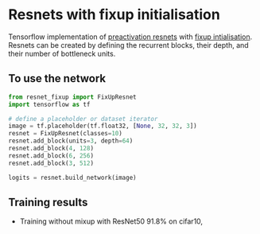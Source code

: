 # Resnets with fixup initialisation

Tensorflow implementation of [preactivation resnets](https://arxiv.org/pdf/1603.05027.pdf) with [fixup intialisation](https://arxiv.org/abs/1901.09321). Resnets can be created by defining the recurrent blocks, their depth, and their number of bottleneck units. 

## To use the network
```python
from resnet_fixup import FixUpResnet
import tensorflow as tf

# define a placeholder or dataset iterator
image = tf.placeholder(tf.float32, [None, 32, 32, 3])
resnet = FixUpResnet(classes=10)
resnet.add_block(units=3, depth=64)
resnet.add_block(4, 128)
resnet.add_block(6, 256)
resnet.add_block(3, 512)

logits = resnet.build_network(image)
```

## Training results

- Training without mixup with ResNet50 91.8% on cifar10, 